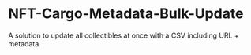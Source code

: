 # NFT-Cargo-Metadata-Bulk-Update
A solution to update all collectibles at once with a CSV including URL + metadata
